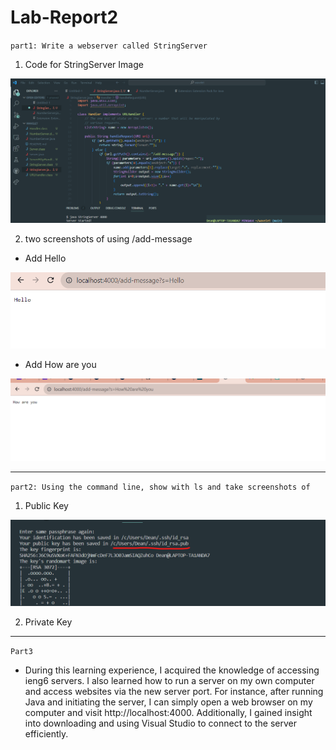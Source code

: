 # Lab-Report2

`part1: Write a webserver called StringServer`

1. Code for StringServer Image

![Image](stringserver.png)

2. two screenshots of using /add-message

- Add Hello

![Image](addhello.png)

- Add How are you

![Image](addhowareyou.png)

---

`part2: Using the command line, show with ls and take screenshots of`

1. Public Key

![Image](ssh.png)

2. Private Key

---

`Part3`

- During this learning experience, I acquired the knowledge of accessing ieng6 servers. I also learned how to run a server on my own computer and access websites via the new server port. For instance, after running Java and initiating the server, I can simply open a web browser on my computer and visit http://localhost:4000.
Additionally, I gained insight into downloading and using Visual Studio to connect to the server efficiently.
